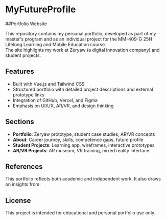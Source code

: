 # MyFutureProfile  
##Portfolio Website

This repository contains my personal portfolio, developed as part of my master's program and as an individual project for the MM-409-G 25H Lifelong Learning and Mobile Education course.  
The site highlights my work at Zeryaw (a digital innovation company) and student projects.

## Features

- Built with Vue.js and Tailwind CSS  
- Structured portfolio with detailed project descriptions and external prototype links  
- Integration of GitHub, Vercel, and Figma  
- Emphasis on UI/UX, AR/VR, and design thinking  

## Sections

- **Portfolio**: Zeryaw prototype, student case studies, AR/VR concepts  
- **About**: Career journey, skills, competence gaps, future profile  
- **Student Projects**: Learning app, wireframes, interactive prototypes  
- **AR/VR Projects**: AR museum, VR training, mixed reality interface  


## References

This portfolio reflects both academic and independent work. It also draws on insights from:

## License

This project is intended for educational and personal portfolio use only.
